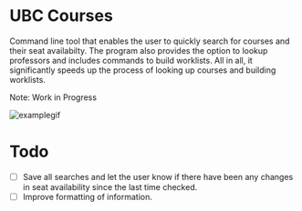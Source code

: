 # UBC Courses
Command line tool that enables the user to quickly search for courses and their seat availabilty. The program also provides the option to lookup professors and includes commands to build worklists. All in all, it significantly speeds up the process of looking up courses and building worklists.

Note: Work in Progress

![examplegif](https://github.com/kumarpit/seats-available/blob/main/gifs/gif.gif)

# Todo
- [ ] Save all searches and let the user know if there have been any changes in seat availability since the last time checked.
- [ ] Improve formatting of information.

